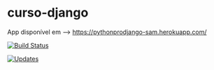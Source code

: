# curso-django

App disponível em --> https://pythonprodjango-sam.herokuapp.com/ 

[![Build Status](https://app.travis-ci.com/sambiase/curso-django.svg?branch=main)](https://app.travis-ci.com/sambiase/curso-django)

[![Updates](https://pyup.io/repos/github/sambiase/curso-django/shield.svg)](https://pyup.io/repos/github/sambiase/curso-django/)
